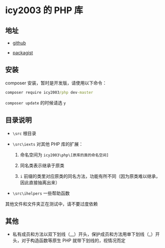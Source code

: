 # icy2003 的 PHP 库

## 地址

-  [github](https://github.com/icy2003/php)

-  [packagist](https://packagist.org/packages/icy2003/php)


## 安装

composer 安装，暂时是开发版，请使用以下命令：

```cmd
composer require icy2003/php dev-master
```

`composer update` 的时候请选 `y`

## 目录说明

- `\src` 根目录

- `\src\iexts` 对其他 PHP 库的扩展：

    1. 命名空间为 `icy2003\php\[原库的类的命名空间]`

    2. 同名类表示继承于原类

    3. `i` 前缀的类里对应原类的同名方法，功能有所不同（因为原类难以继承，因此直接抽离出来）

- `\src\ihelpers` 一些帮助函数

其他文件和文件夹正在测试中，请不要过度依赖

## 其他

- 私有成员和方法以双下划线（__）开头，保护成员和方法用单下划线（_）开头，对于构造函数等原生 PHP 就带下划线的，视情况而定